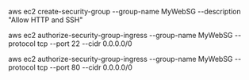 aws ec2 create-security-group --group-name MyWebSG --description "Allow HTTP and SSH"

aws ec2 authorize-security-group-ingress --group-name MyWebSG --protocol tcp --port 22 --cidr 0.0.0.0/0

aws ec2 authorize-security-group-ingress --group-name MyWebSG --protocol tcp --port 80 --cidr 0.0.0.0/0

